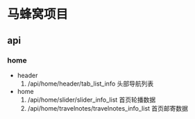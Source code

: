 # 马蜂窝项目
## api
### home
- header 
  1. /api/home/header/tab_list_info
    头部导航列表
- home
  1. /api/home/slider/slider_info_list
    首页轮播数据
  2. /api/home/travelnotes/travelnotes_info_list
    首页邮寄数据